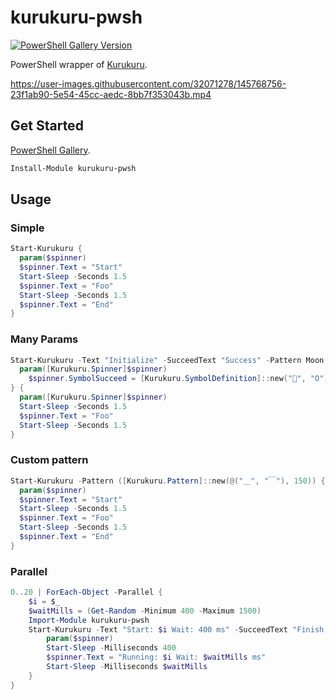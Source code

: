 # kurukuru-pwsh

[![PowerShell Gallery Version](https://img.shields.io/powershellgallery/v/kurukuru-pwsh)](https://www.powershellgallery.com/packages/kurukuru-pwsh)

PowerShell wrapper of [Kurukuru](https://github.com/mayuki/Kurukuru).

https://user-images.githubusercontent.com/32071278/145768756-23f1ab90-5e54-45cc-aedc-8bb7f353043b.mp4

## Get Started

[PowerShell Gallery](https://www.powershellgallery.com/packages/kurukuru-pwsh).

```powershell
Install-Module kurukuru-pwsh
```

## Usage

### Simple

```powershell
Start-Kurukuru {
  param($spinner)
  $spinner.Text = "Start"
  Start-Sleep -Seconds 1.5
  $spinner.Text = "Foo"
  Start-Sleep -Seconds 1.5
  $spinner.Text = "End"
}
```

### Many Params

```powershell
Start-Kurukuru -Text "Initialize" -SucceedText "Success" -Pattern Moon {
  param([Kurukuru.Spinner]$spinner)
    $spinner.SymbolSucceed = [Kurukuru.SymbolDefinition]::new("🌅", "O")
} {
  param([Kurukuru.Spinner]$spinner)
  Start-Sleep -Seconds 1.5
  $spinner.Text = "Foo"
  Start-Sleep -Seconds 1.5
}
```

### Custom pattern

```powershell
Start-Kurukuru -Pattern ([Kurukuru.Pattern]::new(@("＿", "￣"), 150)) {
  param($spinner)
  $spinner.Text = "Start"
  Start-Sleep -Seconds 1.5
  $spinner.Text = "Foo"
  Start-Sleep -Seconds 1.5
  $spinner.Text = "End"
}
```


### Parallel

```powershell
0..20 | ForEach-Object -Parallel {
    $i = $_
    $waitMills = (Get-Random -Minimum 400 -Maximum 1500)
    Import-Module kurukuru-pwsh
    Start-Kurukuru -Text "Start: $i Wait: 400 ms" -SucceedText "Finish:$i" {
        param($spinner)
        Start-Sleep -Milliseconds 400
        $spinner.Text = "Running: $i Wait: $waitMills ms"
        Start-Sleep -Milliseconds $waitMills
    }
}
```
